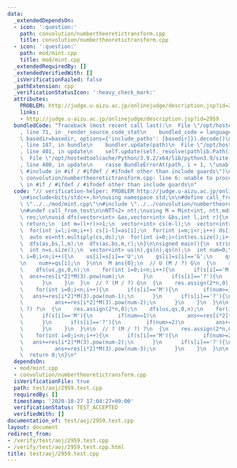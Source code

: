 ```yaml
---
data:
  _extendedDependsOn:
  - icon: ':question:'
    path: convolution/numbertheoretictransform.cpp
    title: convolution/numbertheoretictransform.cpp
  - icon: ':question:'
    path: mod/mint.cpp
    title: mod/mint.cpp
  _extendedRequiredBy: []
  _extendedVerifiedWith: []
  _isVerificationFailed: false
  _pathExtension: cpp
  _verificationStatusIcon: ':heavy_check_mark:'
  attributes:
    PROBLEM: http://judge.u-aizu.ac.jp/onlinejudge/description.jsp?id=2959
    links:
    - http://judge.u-aizu.ac.jp/onlinejudge/description.jsp?id=2959
  bundledCode: "Traceback (most recent call last):\n  File \"/opt/hostedtoolcache/Python/3.9.2/x64/lib/python3.9/site-packages/onlinejudge_verify/documentation/build.py\"\
    , line 71, in _render_source_code_stat\n    bundled_code = language.bundle(stat.path,\
    \ basedir=basedir, options={'include_paths': [basedir]}).decode()\n  File \"/opt/hostedtoolcache/Python/3.9.2/x64/lib/python3.9/site-packages/onlinejudge_verify/languages/cplusplus.py\"\
    , line 187, in bundle\n    bundler.update(path)\n  File \"/opt/hostedtoolcache/Python/3.9.2/x64/lib/python3.9/site-packages/onlinejudge_verify/languages/cplusplus_bundle.py\"\
    , line 401, in update\n    self.update(self._resolve(pathlib.Path(included), included_from=path))\n\
    \  File \"/opt/hostedtoolcache/Python/3.9.2/x64/lib/python3.9/site-packages/onlinejudge_verify/languages/cplusplus_bundle.py\"\
    , line 400, in update\n    raise BundleErrorAt(path, i + 1, \"unable to process\
    \ #include in #if / #ifdef / #ifndef other than include guards\")\nonlinejudge_verify.languages.cplusplus_bundle.BundleErrorAt:\
    \ convolution/numbertheoretictransform.cpp: line 6: unable to process #include\
    \ in #if / #ifdef / #ifndef other than include guards\n"
  code: "// verification-helper: PROBLEM http://judge.u-aizu.ac.jp/onlinejudge/description.jsp?id=2959\n\
    \n#include<bits/stdc++.h>\nusing namespace std;\n\n#define call_from_test\n#include\
    \ \"../../mod/mint.cpp\"\n#include \"../../convolution/numbertheoretictransform.cpp\"\
    \n#undef call_from_test\n\nNTT<2> ntt;\nusing M = Mint<int, ntt.md>;\nvector<M>\
    \ res;\n\nvoid dfs(vector<int> &as,vector<int> &bs,int l,int r){\n  if(r-l==1)\
    \ return;\n  int m=(l+r)>>1;\n  vector<int> cs(m-l);\n  vector<int> ds(r-m);\n\
    \  for(int i=l;i<m;i++) cs[i-l]=as[i];\n  for(int i=m;i<r;i++) ds[i-m]=bs[i];\n\
    \  auto es=ntt.multiply(cs,ds);\n  for(int i=0;i<(int)es.size();i++)\n    res[l+m+i]+=M(es[i]);\n\
    \  dfs(as,bs,l,m);\n  dfs(as,bs,m,r);\n}\n\nsigned main(){\n  string s;\n  cin>>s;\n\
    \  int n=s.size();\n  vector<int> us(n),gs(n),qs(n);\n  int num=0;\n  for(int\
    \ i=0;i<n;i++){\n    us[i]=s[i]=='U';\n    gs[i]=s[i]=='G';\n    qs[i]=s[i]=='?';\n\
    \n    num+=qs[i];\n  }\n\n  M ans{0};\n  // U (M / ?) G\n  {\n    res.assign(2*n,0);\n\
    \    dfs(us,gs,0,n);\n    for(int i=0;i<n;i++){\n      if(s[i]=='M'){\n      \
    \  ans+=res[i*2]*M(3).pow(num);\n      }\n      if(s[i]=='?'){\n        ans+=res[i*2]*M(3).pow(num-1);\n\
    \      }\n    }\n  }\n  // ? (M / ?) G\n  {\n    res.assign(2*n,0);\n    dfs(qs,gs,0,n);\n\
    \    for(int i=0;i<n;i++){\n      if(s[i]=='M'){\n        if(num>=1)\n       \
    \   ans+=res[i*2]*M(3).pow(num-1);\n      }\n      if(s[i]=='?'){\n        if(num>=2)\n\
    \          ans+=res[i*2]*M(3).pow(num-2);\n      }\n    }\n  }\n\n  // U (M /\
    \ ?) ?\n  {\n    res.assign(2*n,0);\n    dfs(us,qs,0,n);\n    for(int i=0;i<n;i++){\n\
    \      if(s[i]=='M'){\n        if(num>=1)\n          ans+=res[i*2]*M(3).pow(num-1);\n\
    \      }\n      if(s[i]=='?'){\n        if(num>=2)\n          ans+=res[i*2]*M(3).pow(num-2);\n\
    \      }\n    }\n  }\n\n  // ? (M / ?) ?\n  {\n    res.assign(2*n,0);\n    dfs(qs,qs,0,n);\n\
    \    for(int i=0;i<n;i++){\n      if(s[i]=='M'){\n        if(num>=2)\n       \
    \   ans+=res[i*2]*M(3).pow(num-2);\n      }\n      if(s[i]=='?'){\n        if(num>=3)\n\
    \          ans+=res[i*2]*M(3).pow(num-3);\n      }\n    }\n  }\n\n  cout<<ans<<endl;\n\
    \  return 0;\n}\n"
  dependsOn:
  - mod/mint.cpp
  - convolution/numbertheoretictransform.cpp
  isVerificationFile: true
  path: test/aoj/2959.test.cpp
  requiredBy: []
  timestamp: '2020-10-27 17:04:27+09:00'
  verificationStatus: TEST_ACCEPTED
  verifiedWith: []
documentation_of: test/aoj/2959.test.cpp
layout: document
redirect_from:
- /verify/test/aoj/2959.test.cpp
- /verify/test/aoj/2959.test.cpp.html
title: test/aoj/2959.test.cpp
---
```


